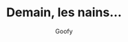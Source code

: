 ---
layout: post
title: "Demain, les nains…"
link: "https://framablog.org/2019/03/14/demain-les-nains/"
author: Goofy
published_date: 14/03/2025
description: "Et si les géants de la technologie numérique étaient concurrencés et peut-être remplacés par les nains des technologies modestes et respectueuses des êtres humains ?

Telle est l’utopie qu’expose Aral Balkan ci-dessous. Faut-il préciser que chez Framasoft, nous avons l’impression d’être en phase avec cette démarche et de cocher déjà des cases qui font de nous ce qu’Aral appelle une Small Tech (littéralement : les petites technologies) par opposition aux Big Tech, autrement dit les GAFAM et leurs successeurs déjà en embuscade pour leur disputer les positions hégémoniques."
language: fr
categories: "Liens"
tags: "indie internet"
og-tags: "indie internet"
permalink: /:categories/:year/:month/:day/:title/
---